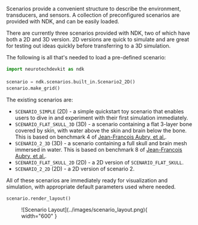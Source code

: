 Scenarios provide a convenient structure to describe the environment, transducers, and sensors.
A collection of preconfigured scenarios are provided with NDK, and can be easily loaded.

There are currently three scenarios provided with NDK, two of which have both a 2D and 3D version.
2D versions are quick to simulate and are great for testing out ideas quickly before transferring to a 3D simulation.

The following is all that's needed to load a pre-defined scenario:

```py
import neurotechdevkit as ndk

scenario = ndk.scenarios.built_in.Scenario2_2D()
scenario.make_grid()
```

The existing scenarios are:

- `SCENARIO_SIMPLE` (2D) - a simple quickstart toy scenario that enables users to dive in and experiment with their first simulation immediately.
- `SCENARIO_FLAT_SKULL_3D` (3D) - a scenario containing a flat 3-layer bone covered by skin, with water above the skin and brain below the bone. This is based on benchmark 4 of [Jean-Francois Aubry, et al.](https://doi.org/10.1121/10.0013426).
- `SCENARIO_2_3D` (3D) - a scenario containing a full skull and brain mesh immersed in water. This is based on benchmark 8 of [Jean-Francois Aubry, et al.](https://doi.org/10.1121/10.0013426).
- `SCENARIO_FLAT_SKULL_2D` (2D) - a 2D version of `SCENARIO_FLAT_SKULL`.
- `SCENARIO_2_2D` (2D) - a 2D version of scenario 2.

All of these scenarios are immediately ready for visualization and simulation, with appropriate default parameters used where needed.

```py
scenario.render_layout()
```

<figure markdown>
  ![Scenario Layout](../images/scenario_layout.png){ width="600" }
</figure>
